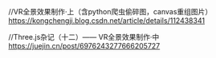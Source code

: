 //VR全景效果制作·上（含python爬虫偷碎图，canvas重组图片）
https://kongchengji.blog.csdn.net/article/details/112438341


//Three.js杂记（十二）—— VR全景效果制作·中
https://juejin.cn/post/6976243277666205727
